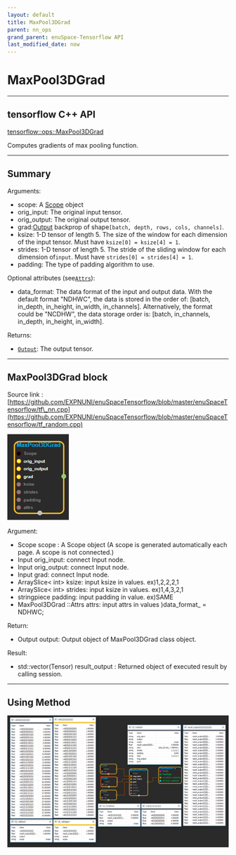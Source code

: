 ```yaml
--- 
layout: default 
title: MaxPool3DGrad 
parent: nn_ops 
grand_parent: enuSpace-Tensorflow API 
last_modified_date: now 
--- 
```


# MaxPool3DGrad

---

## tensorflow C++ API

[tensorflow::ops::MaxPool3DGrad](https://www.tensorflow.org/api_docs/cc/class/tensorflow/ops/max-pool3-d-grad)

Computes gradients of max pooling function.

---

## Summary

Arguments:

* scope: A [Scope](https://www.tensorflow.org/api_docs/cc/class/tensorflow/scope.html#classtensorflow_1_1_scope) object
* orig\_input: The original input tensor.
* orig\_output: The original output tensor.
* grad:[Output](https://www.tensorflow.org/api_docs/cc/class/tensorflow/output.html#classtensorflow_1_1_output) backprop of shape`[batch, depth, rows, cols, channels]`.
* ksize: 1-D tensor of length 5. The size of the window for each dimension of the input tensor. Must have
  `ksize[0] = ksize[4] = 1`.
* strides: 1-D tensor of length 5. The stride of the sliding window for each dimension of`input`. Must have
  `strides[0] = strides[4] = 1`.
* padding: The type of padding algorithm to use.

Optional attributes \(see[`Attrs`](https://www.tensorflow.org/api_docs/cc/struct/tensorflow/ops/max-pool3-d-grad/attrs.html#structtensorflow_1_1ops_1_1_max_pool3_d_grad_1_1_attrs)\):

* data\_format: The data format of the input and output data. With the default format "NDHWC", the data is stored in the order of: \[batch, in\_depth, in\_height, in\_width, in\_channels\]. Alternatively, the format could be "NCDHW", the data storage order is: \[batch, in\_channels, in\_depth, in\_height, in\_width\].

Returns:

* [`Output`](https://www.tensorflow.org/api_docs/cc/class/tensorflow/output.html#classtensorflow_1_1_output): The output tensor.

---

## MaxPool3DGrad block

Source link : [https://github.com/EXPNUNI/enuSpaceTensorflow/blob/master/enuSpaceTensorflow/tf\_nn.cpp](https://github.com/EXPNUNI/enuSpaceTensorflow/blob/master/enuSpaceTensorflow/tf_random.cpp)

![](./assets/nn-ops/MaxPool3DGrad1.jpg)

Argument:

* Scope scope : A Scope object \(A scope is generated automatically each page. A scope is not connected.\)
* Input orig\_input: connect  Input node.
* Input orig\_output: connect  Input node.
* Input grad: connect  Input node.
* ArraySlice&lt; int&gt; ksize: input ksize in values. ex\)1,2,2,2,1
* ArraySlice&lt; int&gt; strides: input ksize in values. ex\)1,4,3,2,1
* stringpiece padding: input padding in value. ex\)SAME
* MaxPool3DGrad ::Attrs attrs: input attrs in values \)data\_format\_ = NDHWC;

Return:

* Output output: Output object of MaxPool3DGrad class object.

Result:

* std::vector\(Tensor\) result\_output  : Returned object of executed result by calling session.

---

## Using Method

![](./assets/nn-ops/MaxPool3DGrad2.jpg)

